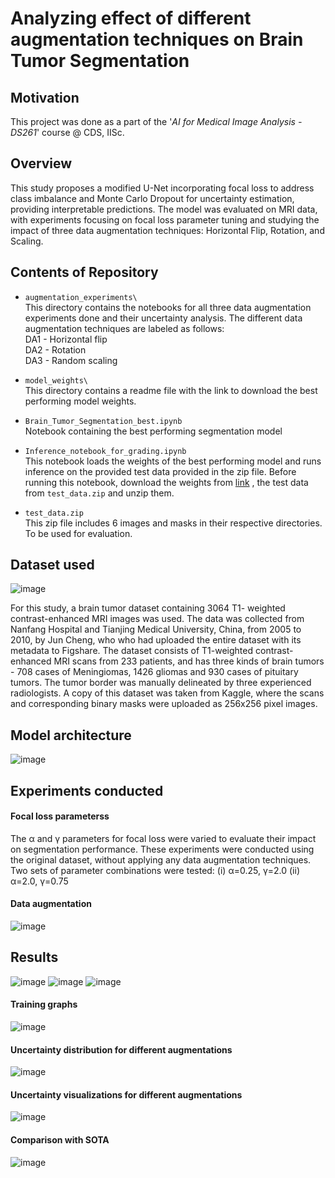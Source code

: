 # Analyzing effect of different augmentation techniques on Brain Tumor Segmentation 

## Motivation
This project was done as a part of the '*AI for Medical Image Analysis - DS261*' course @ CDS, IISc.

## Overview
This study proposes a modified U-Net incorporating focal loss to address
class imbalance and Monte Carlo Dropout for uncertainty
estimation, providing interpretable predictions. The model
was evaluated on MRI data, with experiments focusing on
focal loss parameter tuning and studying the impact of three
data augmentation techniques: Horizontal Flip, Rotation,
and Scaling. 

## Contents of Repository

+ ```augmentation_experiments\```\
This directory contains the notebooks for all three data augmentation experiments done and their uncertainty analysis. The different data augmentation techniques are labeled as follows:\
DA1 - Horizontal flip\
DA2 - Rotation\
DA3 - Random scaling

+ ```model_weights\``` \
This directory contains a readme file with the link to download the best performing model weights.

+ ```Brain_Tumor_Segmentation_best.ipynb```\
Notebook containing the best performing segmentation model

+ ```Inference_notebook_for_grading.ipynb```\
This notebook loads the weights of the best performing model and runs inference on the provided test data provided in the zip file. Before running this notebook, download the weights from [link](https://drive.google.com/file/d/1YChnisdNceJbb9c4KcS6WbjdLOr4_B1K/view?usp=sharing) , the test data from ```test_data.zip``` and unzip them.

+ ```test_data.zip```\
This zip file includes 6 images and masks in their respective directories. To be used for evaluation.


## Dataset used

![image](https://github.com/user-attachments/assets/297eaae0-7606-4f4d-a15c-b8d1a2bc2fd6)

For this study, a brain tumor dataset containing 3064 T1-
weighted contrast-enhanced MRI images was used. The data
was collected from Nanfang Hospital and Tianjing Medical
University, China, from 2005 to 2010, by Jun Cheng, who
who had
uploaded the entire dataset with its metadata to Figshare. The
dataset consists of T1-weighted contrast-enhanced MRI scans
from 233 patients, and has three kinds of brain tumors - 708
cases of Meningiomas, 1426 gliomas and 930 cases of pituitary
tumors. The tumor border was manually delineated
by three experienced radiologists. A copy of this dataset was
taken from Kaggle, where the scans and corresponding binary
masks were uploaded as 256x256 pixel images.

## Model architecture
![image](https://github.com/user-attachments/assets/b84f879a-b31f-4a06-86c1-496cc5821b87)


## Experiments conducted
#### Focal loss parameterss
The α and γ parameters
for focal loss were varied to evaluate their impact on segmentation
performance. These experiments were conducted using
the original dataset, without applying any data augmentation
techniques.
Two sets of parameter combinations were tested:
(i) α=0.25, γ=2.0
(ii) α=2.0, γ=0.75

#### Data augmentation
![image](https://github.com/user-attachments/assets/80a07156-4380-4f9f-9c3a-3dd0be9953a5)



## Results 
![image](https://github.com/user-attachments/assets/f0d6e77a-1d48-44b3-bafc-e3bd8c630e0a)
![image](https://github.com/user-attachments/assets/6d796e80-fef1-45c6-b372-957f1cc0d2e1)
![image](https://github.com/user-attachments/assets/28a3c1c7-10a6-40a1-9f89-95587faa4ad8)



#### Training graphs
![image](https://github.com/user-attachments/assets/35517e31-c5a4-4b57-8354-9b02d6aaba70)


#### Uncertainty distribution for different augmentations
![image](https://github.com/user-attachments/assets/6b05496f-dc48-4d3f-8ccc-275f6c3037e2)


#### Uncertainty visualizations for different augmentations
![image](https://github.com/user-attachments/assets/40279e84-4411-42e9-b9ad-64ffc4efbd32)


#### Comparison with SOTA
![image](https://github.com/user-attachments/assets/724f6b73-913e-4b03-aca6-5df670062e80)






